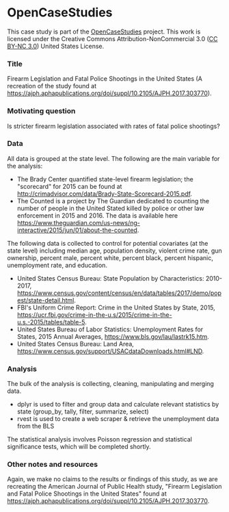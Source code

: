 # OpenCaseStudies

This case study is part of the [OpenCaseStudies]() project. This work is licensed under the Creative Commons Attribution-NonCommercial 3.0 ([CC BY-NC 3.0](https://creativecommons.org/licenses/by-nc/3.0/us/)) United States License.


### Title

Firearm Legislation and Fatal Police Shootings in the United States
(A recreation of the study found at https://ajph.aphapublications.org/doi/suppl/10.2105/AJPH.2017.303770).

### Motivating question

Is stricter firearm legislation associated with rates of fatal police shootings?

### Data
All data is grouped at the state level.
The following are the main variable for the analysis:

- The Brady Center quantified state-level firearm legislation; the "scorecard" for 2015 can be found at http://crimadvisor.com/data/Brady-State-Scorecard-2015.pdf.
- The Counted is a project by The Guardian dedicated to counting the number of people in the United Stated killed by police or other law enforcement in 2015 and 2016. The data is available here https://www.theguardian.com/us-news/ng-interactive/2015/jun/01/about-the-counted.

The following data is collected to control for potential covariates (at the state level) including median age, population density, violent crime rate, gun ownership, percent male, percent white, percent black, percent hispanic, unemployment rate, and education.

- United States Census Bureau: State Population by Characteristics: 2010-2017, https://www.census.gov/content/census/en/data/tables/2017/demo/popest/state-detail.html.
-  FBI's Uniform Crime Report: Crime in the United States by State, 2015, https://ucr.fbi.gov/crime-in-the-u.s/2015/crime-in-the-u.s.-2015/tables/table-5.
- United States Bureau of Labor Statistics: Unemployment Rates for States, 2015 Annual Averages, https://www.bls.gov/lau/lastrk15.htm.
- United States Census Bureau: Land Area, https://www.census.gov/support/USACdataDownloads.html#LND.


### Analysis

The bulk of the analysis is collecting, cleaning, manipulating and merging data.

- dplyr is used to filter and group data and calculate relevant statistics by state (group_by, tally, filter, summarize, select)
- rvest is used to create a web scraper & retrieve the unemployment data from the BLS

The statistical analysis involves Poisson regression and statistical significance tests, which will be completed shortly.

### Other notes and resources

Again, we make no claims to the results or findings of this study, as we are recreating the American Journal of Public Health study, "Firearm Legislation and Fatal Police Shootings in the United States" found at https://ajph.aphapublications.org/doi/suppl/10.2105/AJPH.2017.303770. 